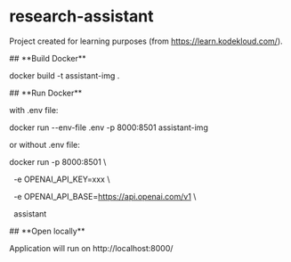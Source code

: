 # research-assistant

Project created for learning purposes (from https://learn.kodekloud.com/).





\## \*\*Build Docker\*\*



docker build -t assistant-img .





\## \*\*Run Docker\*\*



with .env file:



docker run --env-file .env -p 8000:8501 assistant-img



or without .env file:



docker run -p 8000:8501 \\

&nbsp; -e OPENAI\_API\_KEY=xxx \\

&nbsp; -e OPENAI\_API\_BASE=https://api.openai.com/v1 \\

&nbsp; assistant





\## \*\*Open locally\*\*



Application will run on http://localhost:8000/

